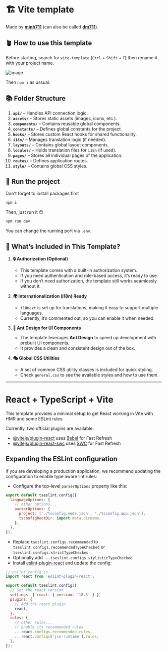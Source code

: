 # 🏗️ Vite template

Made by [**minh711**](https://github.com/minh711) (can also be called [**dm711**](https://github.com/minh711)).

## 🪴 How to use this template

Before starting, search for `vite-template` (`Ctrl` + `Shift` + `F`) then rename it with your project name.

![image](https://github.com/user-attachments/assets/2bd5300b-42c4-4276-925f-f1783d8f056b)

Then `npm i` as ussual.

## 📚 Folder Structure

1. **`api/`** – Handles API connection logic.
2. **`assets/`** – Stores static assets (images, icons, etc.).
3. **`components/`** – Contains reusable global components.
4. **`constants/`** – Defines global constants for the project.
5. **`hooks/`** – Stores custom React hooks for shared functionality.
6. **`i18n/`** – Manages translation logic (if needed).
7. **`layouts/`** – Contains global layout components.
8. **`locales/`** – Holds translation files for `i18n` (if used).
9. **`pages/`** – Stores all individual pages of the application.
10. **`routes/`** – Defines application routes.
11. **`style/`** – Contains global CSS styles.

## 🚀 Run the project

Don't forget to install packages first

```bash
npm i
```

Then, just run it 😌

```bash
npm run dev
```

You can change the running port via `.env`.

## 🎨 What’s Included in This Template?

1. **🔒 Authorization (Optional)**

   - This template comes with a built-in authorization system.
   - If you need authentication and role-based access, it’s ready to use.
   - If you don’t need authorization, the template still works seamlessly without it.

2. **🌍 Internationalization (i18n) Ready**

   - `i18next` is set up for translations, making it easy to support multiple languages.
   - Currently, it’s commented out, so you can enable it when needed.

3. **🎨 Ant Design for UI Components**

   - The template leverages **Ant Design** to speed up development with prebuilt UI components.
   - It provides a clean and consistent design out of the box.

4. **🎭 Global CSS Utilities**
   - A set of common CSS utility classes is included for quick styling.
   - Check `general.css` to see the available styles and how to use them.

---

# React + TypeScript + Vite

This template provides a minimal setup to get React working in Vite with HMR and some ESLint rules.

Currently, two official plugins are available:

- [@vitejs/plugin-react](https://github.com/vitejs/vite-plugin-react/blob/main/packages/plugin-react/README.md) uses [Babel](https://babeljs.io/) for Fast Refresh
- [@vitejs/plugin-react-swc](https://github.com/vitejs/vite-plugin-react-swc) uses [SWC](https://swc.rs/) for Fast Refresh

## Expanding the ESLint configuration

If you are developing a production application, we recommend updating the configuration to enable type aware lint rules:

- Configure the top-level `parserOptions` property like this:

```js
export default tseslint.config({
  languageOptions: {
    // other options...
    parserOptions: {
      project: ['./tsconfig.node.json', './tsconfig.app.json'],
      tsconfigRootDir: import.meta.dirname,
    },
  },
});
```

- Replace `tseslint.configs.recommended` to `tseslint.configs.recommendedTypeChecked` or `tseslint.configs.strictTypeChecked`
- Optionally add `...tseslint.configs.stylisticTypeChecked`
- Install [eslint-plugin-react](https://github.com/jsx-eslint/eslint-plugin-react) and update the config:

```js
// eslint.config.js
import react from 'eslint-plugin-react';

export default tseslint.config({
  // Set the react version
  settings: { react: { version: '18.3' } },
  plugins: {
    // Add the react plugin
    react,
  },
  rules: {
    // other rules...
    // Enable its recommended rules
    ...react.configs.recommended.rules,
    ...react.configs['jsx-runtime'].rules,
  },
});
```
